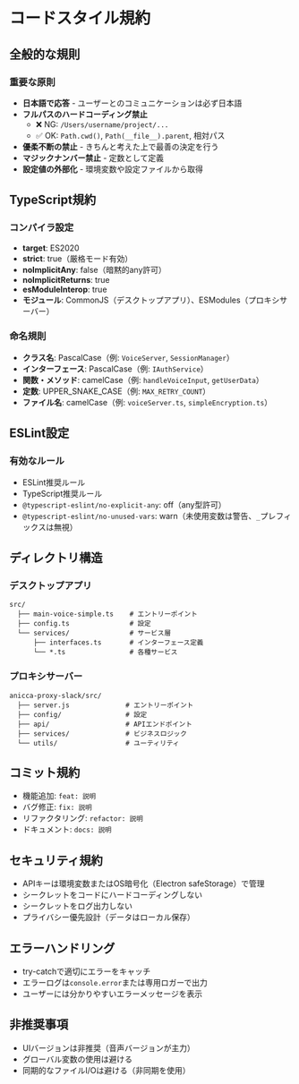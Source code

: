 # コードスタイル規約

## 全般的な規則

### 重要な原則
- **日本語で応答** - ユーザーとのコミュニケーションは必ず日本語
- **フルパスのハードコーディング禁止**
  - ❌ NG: `/Users/username/project/...`
  - ✅ OK: `Path.cwd()`, `Path(__file__).parent`, 相対パス
- **優柔不断の禁止** - きちんと考えた上で最善の決定を行う
- **マジックナンバー禁止** - 定数として定義
- **設定値の外部化** - 環境変数や設定ファイルから取得

## TypeScript規約

### コンパイラ設定
- **target**: ES2020
- **strict**: true（厳格モード有効）
- **noImplicitAny**: false（暗黙的any許可）
- **noImplicitReturns**: true
- **esModuleInterop**: true
- **モジュール**: CommonJS（デスクトップアプリ）、ESModules（プロキシサーバー）

### 命名規則
- **クラス名**: PascalCase（例: `VoiceServer`, `SessionManager`）
- **インターフェース**: PascalCase（例: `IAuthService`）
- **関数・メソッド**: camelCase（例: `handleVoiceInput`, `getUserData`）
- **定数**: UPPER_SNAKE_CASE（例: `MAX_RETRY_COUNT`）
- **ファイル名**: camelCase（例: `voiceServer.ts`, `simpleEncryption.ts`）

## ESLint設定

### 有効なルール
- ESLint推奨ルール
- TypeScript推奨ルール
- `@typescript-eslint/no-explicit-any`: off（any型許可）
- `@typescript-eslint/no-unused-vars`: warn（未使用変数は警告、`_`プレフィックスは無視）

## ディレクトリ構造

### デスクトップアプリ
```
src/
  ├── main-voice-simple.ts    # エントリーポイント
  ├── config.ts               # 設定
  └── services/               # サービス層
      ├── interfaces.ts       # インターフェース定義
      └── *.ts                # 各種サービス
```

### プロキシサーバー
```
anicca-proxy-slack/src/
  ├── server.js              # エントリーポイント
  ├── config/                # 設定
  ├── api/                   # APIエンドポイント
  ├── services/              # ビジネスロジック
  └── utils/                 # ユーティリティ
```

## コミット規約
- 機能追加: `feat: 説明`
- バグ修正: `fix: 説明`
- リファクタリング: `refactor: 説明`
- ドキュメント: `docs: 説明`

## セキュリティ規約
- APIキーは環境変数またはOS暗号化（Electron safeStorage）で管理
- シークレットをコードにハードコーディングしない
- シークレットをログ出力しない
- プライバシー優先設計（データはローカル保存）

## エラーハンドリング
- try-catchで適切にエラーをキャッチ
- エラーログは`console.error`または専用ロガーで出力
- ユーザーには分かりやすいエラーメッセージを表示

## 非推奨事項
- UIバージョンは非推奨（音声バージョンが主力）
- グローバル変数の使用は避ける
- 同期的なファイルI/Oは避ける（非同期を使用）